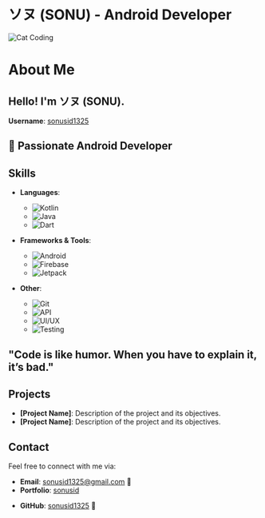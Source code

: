 # ソヌ (SONU) - Android Developer
![Cat Coding](https://media.giphy.com/media/JIX9t2j0ZTN9S/giphy.gif)

# About Me
## Hello! I'm ソヌ (SONU).  
**Username**: [sonusid1325](https://github.com/sonusid1325)  
## 🚀 Passionate Android Developer

## Skills
- **Languages**: 
  - ![Kotlin](https://img.shields.io/badge/-Kotlin-7F52FF?style=flat&logo=kotlin&logoColor=white)  
  - ![Java](https://img.shields.io/badge/-Java-007396?style=flat&logo=java&logoColor=white)   
  - ![Dart](https://img.shields.io/badge/-Dart-0175C2?style=flat&logo=dart&logoColor=white)  
  
- **Frameworks & Tools**:
  - ![Android](https://img.shields.io/badge/-Android-3DDC84?style=flat&logo=android&logoColor=white) 
  - ![Firebase](https://img.shields.io/badge/-Firebase-FFCB2F?style=flat&logo=firebase&logoColor=white) 
  - ![Jetpack](https://img.shields.io/badge/-Jetpack-000000?style=flat&logo=android&logoColor=white)  

- **Other**:
  - ![Git](https://img.shields.io/badge/-Git-F05032?style=flat&logo=git&logoColor=white)
  - ![API](https://img.shields.io/badge/-RESTful%20API-00D15E?style=flat&logo=swagger&logoColor=white) 
  - ![UI/UX](https://img.shields.io/badge/-UI%2FUX%20Design-FF69B4?style=flat&logo=figma&logoColor=white) 
  - ![Testing](https://img.shields.io/badge/-Unit%20Testing-33CC33?style=flat&logo=jasmine&logoColor=white) 

## "Code is like humor. When you have to explain it, it’s bad."  


## Projects
- **[Project Name]**: Description of the project and its objectives.
- **[Project Name]**: Description of the project and its objectives.

## Contact
Feel free to connect with me via:
- **Email**: sonusid1325@gmail.com 📧
- **Portfolio**: [sonusid](https://sonusid.me)
<!-- - **LinkedIn**: [LinkedIn Profile](https://www.linkedin.com/in/sonu) -->
- **GitHub**: [sonusid1325](https://github.com/sonusid1325) 🐙

